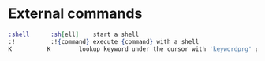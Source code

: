 # External commands

```ex vi
:shell  	:sh[ell]	start a shell
:!  		:!{command}	execute {command} with a shell
K  		   K		lookup keyword under the cursor with 'keywordprg' program (default: "man")
```
